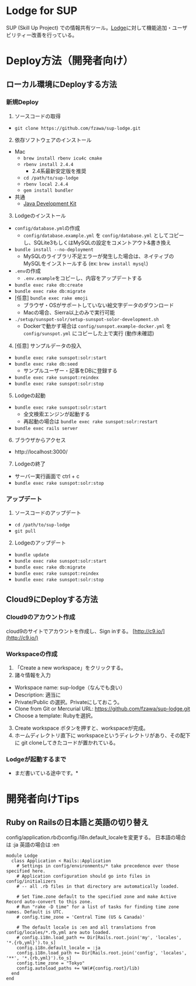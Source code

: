 # Lodge for SUP

SUP (Skill Up Project) での情報共有ツール。[Lodge](https://github.com/lodge/lodge)に対して機能追加・ユーザビリティー改善を行っている。

# Deploy方法（開発者向け）

## ローカル環境にDeployする方法

### 新規Deploy

1. ソースコードの取得
  - `git clone https://github.com/fzawa/sup-lodge.git`
2. 依存ソフトウェアのインストール
  - Mac
    - `brew install rbenv icu4c cmake`
    - `rbenv install 2.4.4`
      - 2.4系最新安定版を推奨
    - `cd /path/to/sup-lodge`
    - `rbenv local 2.4.4`
    - `gem install bundler`
  - 共通
    - [Java Development Kit](http://www.oracle.com/technetwork/java/javase/downloads/)
3. Lodgeのインストール
  - `config/database.yml`の作成
    - `config/database.example.yml` を `config/database.yml` としてコピーし、SQLite3もしくはMySQLの設定をコメントアウト&書き換え
  - `bundle install --no-deployment`
    - MySQLのライブラリ不足エラーが発生した場合は、ネイティブのMySQLをインストールする (ex: `brew install mysql`)
  - `.env`の作成
    - `.env.example`をコピーし、内容をアップデートする
  - `bundle exec rake db:create`
  - `bundle exec rake db:migrate`
  - [任意] `bundle exec rake emoji`
    - ブラウザ・OSがサポートしていない絵文字データのダウンロード
    - Macの場合、Sierra以上のみで実行可能
  - `./setup/sunspot-solr/setup-sunspot-solor-development.sh`
    - Dockerで動かす場合は `config/sunspot.example-docker.yml` を `config/sunspot.yml` にコピーした上で実行 (動作未確認)
4. [任意] サンプルデータの投入
  - `bundle exec rake sunspot:solr:start`
  - `bundle exec rake db:seed`
    - サンプルユーザー・記事をDBに登録する
  - `bundle exec rake sunspot:reindex`
  - `bundle exec rake sunspot:solr:stop`
5. Lodgeの起動
  - `bundle exec rake sunspot:solr:start`
    - 全文検索エンジンが起動する
    - 再起動の場合は `bundle exec rake sunspot:solr:restart`
  - `bundle exec rails server`
6. ブラウザからアクセス
  - http://localhost:3000/
7. Lodgeの終了
  - サーバー実行画面で ctrl + c
  - `bundle exec rake sunspot:solr:stop`

### アップデート

1. ソースコードのアップデート
  - `cd /path/to/sup-lodge`
  - `git pull`
2. Lodgeのアップデート
  - `bundle update`
  - `bundle exec rake sunspot:solr:start`
  - `bundle exec rake db:migrate`
  - `bundle exec rake sunspot:reindex`
  - `bundle exec rake sunspot:solr:stop`

## Cloud9にDeployする方法

### Cloud9のアカウント作成
cloud9のサイトでアカウントを作成し、Sign inする。
[http://c9.io/](http://c9.io/)

### Workspaceの作成
1. 「Create a new workspace」をクリックする。
2. 諸々情報を入力
  - Workspace name: sup-lodge（なんでも良い）
  - Description: 適当に
  - Private/Public の選択。Privateにしておこう。
  - Clone from Git or Mercurial URL: https://github.com/fzawa/sup-lodge.git
  - Choose a template: Rubyを選択。
3. Create workspace ボタンを押すと、workspaceが完成。
4. ホームディレクトリ直下に workspaceというディレクトリがあり、その配下に git cloneしてきたコードが置かれている。

### Lodgeが起動するまで
* まだ書いている途中です。*

# 開発者向けTips

## Ruby on Railsの日本語と英語の切り替え
config/application.rbのconfig.i18n.default_localeを変更する。
日本語の場合は :ja 英語の場合は :en
```
module Lodge
  class Application < Rails::Application
    # Settings in config/environments/* take precedence over those specified here.
    # Application configuration should go into files in config/initializers
    # -- all .rb files in that directory are automatically loaded.

    # Set Time.zone default to the specified zone and make Active Record auto-convert to this zone.
    # Run "rake -D time" for a list of tasks for finding time zone names. Default is UTC.
    # config.time_zone = 'Central Time (US & Canada)'

    # The default locale is :en and all translations from config/locales/*.rb,yml are auto loaded.
    # config.i18n.load_path += Dir[Rails.root.join('my', 'locales', '*.{rb,yml}').to_s]
    config.i18n.default_locale = :ja
    config.i18n.load_path += Dir[Rails.root.join('config', 'locales', '**', '*.{rb,yml}').to_s]
    config.time_zone = "Tokyo"
    config.autoload_paths += %W(#{config.root}/lib)
  end
end
```
